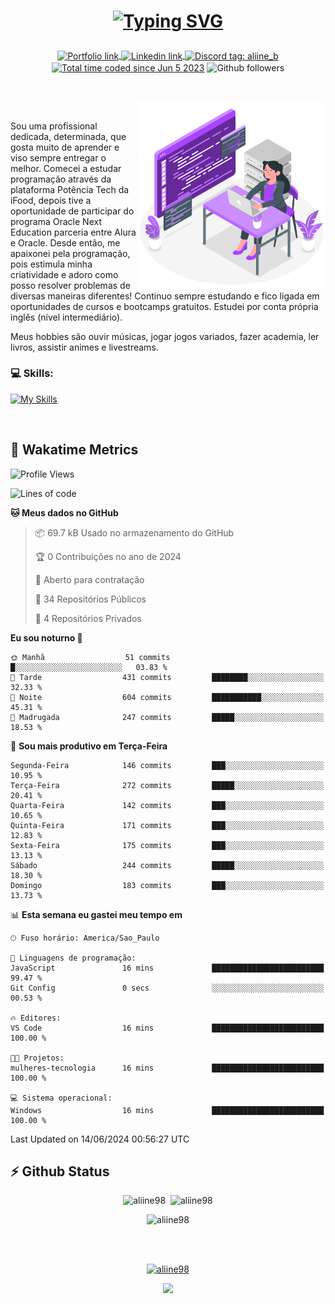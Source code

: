 # <p align = "center"><a href="https://git.io/typing-svg"><img src="https://readme-typing-svg.demolab.com?font=Nova+Mono&size=28&duration=4000&pause=1000&color=980DE6&vCenter=true&random=false&width=480&lines=%E2%9C%A8Ol%C3%A1%2C+sou+Aline+Bevilacqua;%E2%9C%A8Desenvolvedora+Web+Frontend!" alt="Typing SVG" /></a></p>

<p align = "center">
    <a href="https://aliine98.github.io" target="_blank">
        <img alt="Portfolio link" align="center" src = "https://img.shields.io/badge/portfolio-8A2BE2?style=for-the-badge">
    </a>
    <a href="https://www.linkedin.com/in/aline-bevilacqua/" target="_blank">
        <img alt="Linkedin link" align="center" src = "https://img.shields.io/badge/LinkedIn-0077B5?style=for-the-badge&logo=linkedin&logoColor=white">
    </a>
    <a href="https://discord.com/" target="_blank">
        <img alt="Discord tag: aliine_b" align="center" src="https://img.shields.io/badge/-aliine__b-5865f2?style=flat-square&logo=Discord&logoColor=FFF" height="28">
    </a>
    <a href="https://wakatime.com/@aliine"><img src="https://wakatime.com/badge/user/d705bdc6-1244-4026-9380-8de8c1599f8d.svg?style=for-the-badge" alt="Total time coded since Jun 5 2023" align="center"/></a>
    <img alt="Github followers" align="center" src="https://img.shields.io/github/followers/Aliine98?style=for-the-badge&color=bf0f47&logo=github&logoColor=white">
</p><br>

<a href="https://storyset.com/"><img src="./assets/coding-amico.svg" width="300" align="right"></a>

<div align="left">
<br>

Sou uma profissional dedicada, determinada, que gosta muito de aprender e viso sempre entregar o melhor. Comecei a estudar programação através da plataforma Potência Tech da iFood, depois tive a oportunidade de participar do programa Oracle Next Education parceria entre Alura e Oracle. Desde então, me apaixonei pela programação, pois estimula minha criatividade e adoro como posso resolver problemas de diversas maneiras diferentes! Continuo sempre estudando e fico ligada em oportunidades de cursos e bootcamps gratuitos.
Estudei por conta própria inglês (nível intermediário).

Meus hobbies são ouvir músicas, jogar jogos variados, fazer academia, ler livros, assistir animes e livestreams.

### 💻 Skills:
[![My Skills](https://skillicons.dev/icons?i=html,css,js,bootstrap,tailwind,ts,mysql,angular,react,java)](https://skillicons.dev)
</div>
<br>

## 🚀 Wakatime Metrics

<!--START_SECTION:waka-->
![Profile Views](http://img.shields.io/badge/Visualizac%C3%B5es%20do%20perfil-0-blue)

![Lines of code](https://img.shields.io/badge/Desde%20o%20Hello%20World%20eu%20escrevi-228.3%20thousand%20linhas%20de%20c%C3%B3digo-blue)

**🐱 Meus dados no GitHub** 

> 📦 69.7 kB Usado no armazenamento do GitHub 
 > 
> 🏆 0 Contribuições no ano de 2024
 > 
> 💼 Aberto para contratação
 > 
> 📜 34 Repositórios Públicos 
 > 
> 🔑 4 Repositórios Privados 
 > 
**Eu sou noturno 🦉** 

```text
🌞 Manhã                  51 commits          █░░░░░░░░░░░░░░░░░░░░░░░░   03.83 % 
🌆 Tarde                  431 commits         ████████░░░░░░░░░░░░░░░░░   32.33 % 
🌃 Noite                  604 commits         ███████████░░░░░░░░░░░░░░   45.31 % 
🌙 Madrugada              247 commits         █████░░░░░░░░░░░░░░░░░░░░   18.53 % 
```
📅 **Sou mais produtivo em Terça-Feira** 

```text
Segunda-Feira            146 commits         ███░░░░░░░░░░░░░░░░░░░░░░   10.95 % 
Terça-Feira              272 commits         █████░░░░░░░░░░░░░░░░░░░░   20.41 % 
Quarta-Feira             142 commits         ███░░░░░░░░░░░░░░░░░░░░░░   10.65 % 
Quinta-Feira             171 commits         ███░░░░░░░░░░░░░░░░░░░░░░   12.83 % 
Sexta-Feira              175 commits         ███░░░░░░░░░░░░░░░░░░░░░░   13.13 % 
Sábado                   244 commits         █████░░░░░░░░░░░░░░░░░░░░   18.30 % 
Domingo                  183 commits         ███░░░░░░░░░░░░░░░░░░░░░░   13.73 % 
```


📊 **Esta semana eu gastei meu tempo em** 

```text
🕑︎ Fuso horário: America/Sao_Paulo

💬 Linguagens de programação: 
JavaScript               16 mins             █████████████████████████   99.47 % 
Git Config               0 secs              ░░░░░░░░░░░░░░░░░░░░░░░░░   00.53 % 

🔥 Editores: 
VS Code                  16 mins             █████████████████████████   100.00 % 

🐱‍💻 Projetos: 
mulheres-tecnologia      16 mins             █████████████████████████   100.00 % 

💻 Sistema operacional: 
Windows                  16 mins             █████████████████████████   100.00 % 
```


 Last Updated on 14/06/2024 00:56:27 UTC
<!--END_SECTION:waka-->
 
## ⚡ Github Status

<p align="center"><img src="https://my-github-readme-stats-aliine98.vercel.app/api?username=aliine98&show_icons=true&locale=en&theme=radical" alt="aliine98" />&nbsp;&nbsp;<img src="https://my-github-readme-stats-aliine98.vercel.app/api/top-langs?username=aliine98&show_icons=true&locale=en&layout=compact&theme=radical&exclude_repo=my-github-readme-stats,my-github-readme-streak-stats,github-readme-streak-stats,ajax-com-js-puro" alt="aliine98" /></p>

<p align="center"><img src="https://streak-stats.demolab.com?user=aliine98&theme=radical" alt="aliine98" /></p>

<br><br>
<p align="center"> <a href="https://github.com/ryo-ma/github-profile-trophy" target="_blank"><img src="https://github-profile-trophy.vercel.app/?username=aliine98&theme=radical&column=4" alt="aliine98" /></a> </p>

<p align="center"><img src="https://media4.giphy.com/media/C1bBFL2dMQxA4/giphy.gif?cid=ecf05e47z7xqxd7gboyuplq95r7v869x9bi8msk1upllpme2&ep=v1_gifs_search&rid=giphy.gif&ct=g" width="700"></p>
